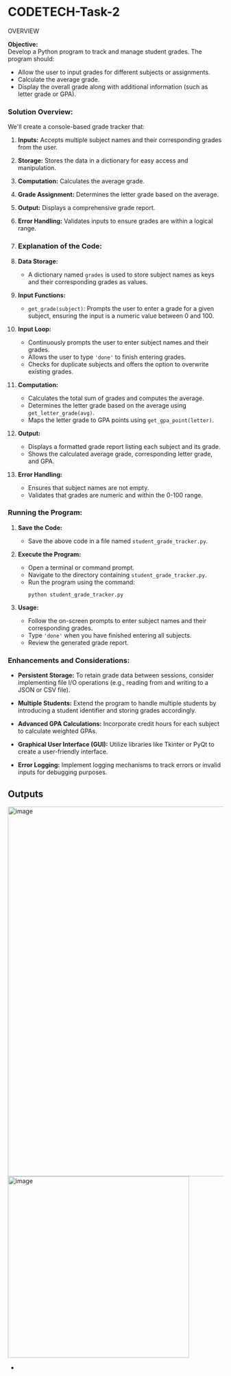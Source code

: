 # CODETECH-Task-2
OVERVIEW

**Objective:**  
Develop a Python program to track and manage student grades. The program should:
- Allow the user to input grades for different subjects or assignments.
- Calculate the average grade.
- Display the overall grade along with additional information (such as letter grade or GPA).

### **Solution Overview:**

We'll create a console-based grade tracker that:
1. **Inputs:** Accepts multiple subject names and their corresponding grades from the user.
2. **Storage:** Stores the data in a dictionary for easy access and manipulation.
3. **Computation:** Calculates the average grade.
4. **Grade Assignment:** Determines the letter grade based on the average.
5. **Output:** Displays a comprehensive grade report.
6. **Error Handling:** Validates inputs to ensure grades are within a logical range.
7. ### **Explanation of the Code:**

1. **Data Storage:**
   - A dictionary named `grades` is used to store subject names as keys and their corresponding grades as values.

2. **Input Functions:**
   - `get_grade(subject)`: Prompts the user to enter a grade for a given subject, ensuring the input is a numeric value between 0 and 100.

3. **Input Loop:**
   - Continuously prompts the user to enter subject names and their grades.
   - Allows the user to type `'done'` to finish entering grades.
   - Checks for duplicate subjects and offers the option to overwrite existing grades.

4. **Computation:**
   - Calculates the total sum of grades and computes the average.
   - Determines the letter grade based on the average using `get_letter_grade(avg)`.
   - Maps the letter grade to GPA points using `get_gpa_point(letter)`.

5. **Output:**
   - Displays a formatted grade report listing each subject and its grade.
   - Shows the calculated average grade, corresponding letter grade, and GPA.

6. **Error Handling:**
   - Ensures that subject names are not empty.
   - Validates that grades are numeric and within the 0-100 range.

### **Running the Program:**

1. **Save the Code:**
   - Save the above code in a file named `student_grade_tracker.py`.

2. **Execute the Program:**
   - Open a terminal or command prompt.
   - Navigate to the directory containing `student_grade_tracker.py`.
   - Run the program using the command:
     ```
     python student_grade_tracker.py
     ```

3. **Usage:**
   - Follow the on-screen prompts to enter subject names and their corresponding grades.
   - Type `'done'` when you have finished entering all subjects.
   - Review the generated grade report.

### **Enhancements and Considerations:**

- **Persistent Storage:** To retain grade data between sessions, consider implementing file I/O operations (e.g., reading from and writing to a JSON or CSV file).

- **Multiple Students:** Extend the program to handle multiple students by introducing a student identifier and storing grades accordingly.

- **Advanced GPA Calculations:** Incorporate credit hours for each subject to calculate weighted GPAs.

- **Graphical User Interface (GUI):** Utilize libraries like Tkinter or PyQt to create a user-friendly interface.

- **Error Logging:** Implement logging mechanisms to track errors or invalid inputs for debugging purposes.
  
## **Outputs**

 <img width="862" alt="image" src="https://github.com/user-attachments/assets/cd8168bc-14a0-40ef-8862-4683fed0ce8b">
 
<img width="423" alt="image" src="https://github.com/user-attachments/assets/3928ba97-46ef-4bff-bc9d-945e9e21bf08">

- 

